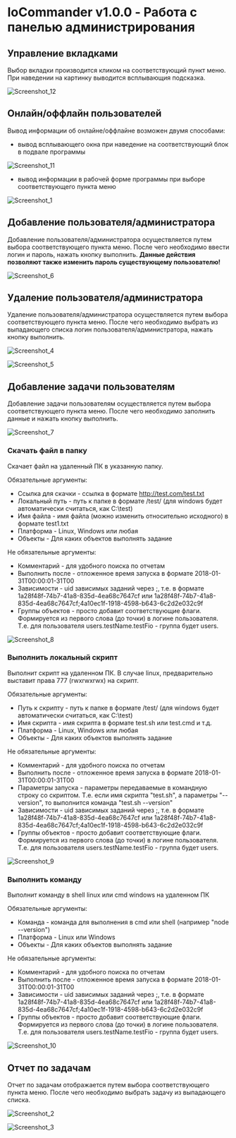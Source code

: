 # IoCommander v1.0.0 - Работа с панелью администрирования

## Управление вкладками
Выбор вкладки производится кликом на соответствующий пункт меню. При наведении на картинку выводится всплывающия подсказка.

![Screenshot_12](https://github.com/siarheidudko/iocommander/raw/master/docs/web/img/Screenshot_12.png)

## Онлайн/оффлайн пользователей
Вывод информации об онлайне/оффлайне возможен двумя способами:
- вывод всплывающего окна при наведение на соответствующий блок в подвале программы

![Screenshot_11](https://github.com/siarheidudko/iocommander/raw/master/docs/web/img/Screenshot_11.png)

- вывод информации в рабочей форме программы при выборе соответствующего пункта меню

![Screenshot_1](https://github.com/siarheidudko/iocommander/raw/master/docs/web/img/Screenshot_1.png)

## Добавление пользователя/администратора
Добавление пользователя/администратора осуществляется путем выбора соответствующего пункта меню. После чего необходимо ввести логин и пароль, нажать кнопку выполнить.
**Данные действия позволяют также изменить пароль существующему пользователю!**

![Screenshot_6](https://github.com/siarheidudko/iocommander/raw/master/docs/web/img/Screenshot_6.png)

## Удаление пользователя/администратора
Удаление пользователя/администратора осуществляется путем выбора соответствующего пункта меню. После чего необходимо выбрать из выпадающего списка логин пользователя/администратора, нажать кнопку выполнить.

![Screenshot_4](https://github.com/siarheidudko/iocommander/raw/master/docs/web/img/Screenshot_4.png)

![Screenshot_5](https://github.com/siarheidudko/iocommander/raw/master/docs/web/img/Screenshot_5.png)

## Добавление задачи пользователям
Добавление задачи пользователям осуществляется путем выбора соответствующего пункта меню. После чего необходимо заполнить данные и нажать кнопку выполнить.

![Screenshot_7](https://github.com/siarheidudko/iocommander/raw/master/docs/web/img/Screenshot_7.png)

### Скачать файл в папку
Скачает файл на удаленный ПК в указанную папку.

Обязательные аргументы:
- Ссылка для скачки - ссылка в формате http://test.com/test.txt
- Локальный путь - путь к папке в формате /test/ (для windows будет автоматически считаться, как C:\test\)
- Имя файла - имя файла (можно изменить относительно исходного) в формате test1.txt
- Платформа - Linux, Windows или любая
- Объекты - Для каких объектов выполнять задание

Не обязательные аргументы:
- Комментарий - для удобного поиска по отчетам
- Выполнить после - отложенное время запуска в формате 2018-01-31T00:00:01-31T00
- Зависимости - uid зависимых заданий через ;, т.е. в формате 1a28f48f-74b7-41a8-835d-4ea68c7647cf или 1a28f48f-74b7-41a8-835d-4ea68c7647cf;4a10ec1f-1918-4598-b643-6c2d2e032c9f
- Группы объектов - просто добавит соответствующие флаги. Формируется из первого слова (до точки) в логине пользователя. Т.е. для пользователя users.testName.testFio - группа будет users.

![Screenshot_8](https://github.com/siarheidudko/iocommander/raw/master/docs/web/img/Screenshot_8.png)

### Выполнить локальный скрипт
Выполнит скрипт на удаленном ПК. В случае linux, предварительно выставит права 777 (rwxrwxrwx) на скрипт.

Обязательные аргументы:
- Путь к скрипту - путь к папке в формате /test/ (для windows будет автоматически считаться, как C:\test\)
- Имя скрипта - имя скрипта в формате test.sh или test.cmd и т.д.
- Платформа - Linux, Windows или любая
- Объекты - Для каких объектов выполнять задание

Не обязательные аргументы:
- Комментарий - для удобного поиска по отчетам
- Выполнить после - отложенное время запуска в формате 2018-01-31T00:00:01-31T00
- Параметры запуска - параметры передаваемые в командную строку со скриптом. Т.е. если имя скрипта "test.sh", а параметры "--version", то выполнится команда "test.sh --version"
- Зависимости - uid зависимых заданий через ;, т.е. в формате 1a28f48f-74b7-41a8-835d-4ea68c7647cf или 1a28f48f-74b7-41a8-835d-4ea68c7647cf;4a10ec1f-1918-4598-b643-6c2d2e032c9f
- Группы объектов - просто добавит соответствующие флаги. Формируется из первого слова (до точки) в логине пользователя. Т.е. для пользователя users.testName.testFio - группа будет users.

![Screenshot_9](https://github.com/siarheidudko/iocommander/raw/master/docs/web/img/Screenshot_9.png)

### Выполнить команду
Выполнит команду в shell linux или cmd windows на удаленном ПК

Обязательные аргументы:
- Команда - команда для выполнения в cmd или shell (например "node --version")
- Платформа - Linux или Windows
- Объекты - Для каких объектов выполнять задание

Не обязательные аргументы:
- Комментарий - для удобного поиска по отчетам
- Выполнить после - отложенное время запуска в формате 2018-01-31T00:00:01-31T00
- Зависимости - uid зависимых заданий через ;, т.е. в формате 1a28f48f-74b7-41a8-835d-4ea68c7647cf или 1a28f48f-74b7-41a8-835d-4ea68c7647cf;4a10ec1f-1918-4598-b643-6c2d2e032c9f
- Группы объектов - просто добавит соответствующие флаги. Формируется из первого слова (до точки) в логине пользователя. Т.е. для пользователя users.testName.testFio - группа будет users.

![Screenshot_10](https://github.com/siarheidudko/iocommander/raw/master/docs/web/img/Screenshot_10.png)

## Отчет по задачам
Отчет по задачам отображается путем выбора соответствующего пункта меню. После чего необходимо выбрать задачу из выпадающего списка.

![Screenshot_2](https://github.com/siarheidudko/iocommander/raw/master/docs/web/img/Screenshot_2.png)

![Screenshot_3](https://github.com/siarheidudko/iocommander/raw/master/docs/web/img/Screenshot_3.png)